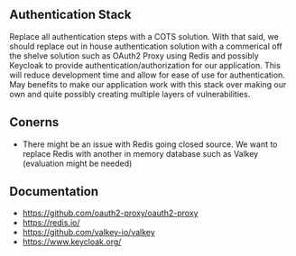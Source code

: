 ## Authentication Stack
Replace all authentication steps with a COTS solution. With that said, we should replace out in house authentication solution with a commerical off the shelve solution such as OAuth2 Proxy using Redis and possibly Keycloak to provide authentication/authorization for our application. This will reduce development time and allow for ease of use for authentication. May benefits to make our application work with this stack over making our own and quite possibly creating multiple layers of vulnerabilities.

## Conerns
- There might be an issue with Redis going closed source. We want to replace Redis with another in memory database such as Valkey (evaluation might be needed)

## Documentation
- https://github.com/oauth2-proxy/oauth2-proxy
- https://redis.io/
- https://github.com/valkey-io/valkey
- https://www.keycloak.org/